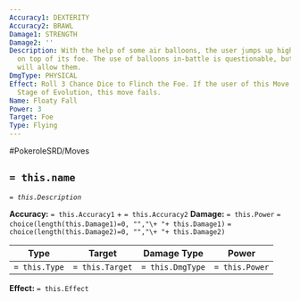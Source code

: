 ```yaml
---
Accuracy1: DEXTERITY
Accuracy2: BRAWL
Damage1: STRENGTH
Damage2: ''
Description: With the help of some air balloons, the user jumps up high and falls
  on top of its foe. The use of balloons in-battle is questionable, but the referee
  will allow them.
DmgType: PHYSICAL
Effect: Roll 3 Chance Dice to Flinch the Foe. If the user of this Move is at its Final
  Stage of Evolution, this move fails.
Name: Floaty Fall
Power: 3
Target: Foe
Type: Flying
---
```


#PokeroleSRD/Moves

## `= this.name` 
*`= this.Description`*

**Accuracy:** `= this.Accuracy1` + `= this.Accuracy2`
**Damage:** `= this.Power` `= choice(length(this.Damage1)=0, "","\+ "+ this.Damage1)` `= choice(length(this.Damage2)=0, "","\+ "+ this.Damage2)`

| Type          | Target          | Damage Type          | Power          |
| ------------- | --------------- | ---------------- | -------------- |
| `= this.Type` | `= this.Target` | `= this.DmgType` | `= this.Power` | 

**Effect:** `= this.Effect`